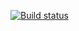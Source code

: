 [![Build status](https://ci.appveyor.com/api/projects/status/khbyok99xwgmcegy?svg=true)](https://ci.appveyor.com/project/melamorymory/bdd)
